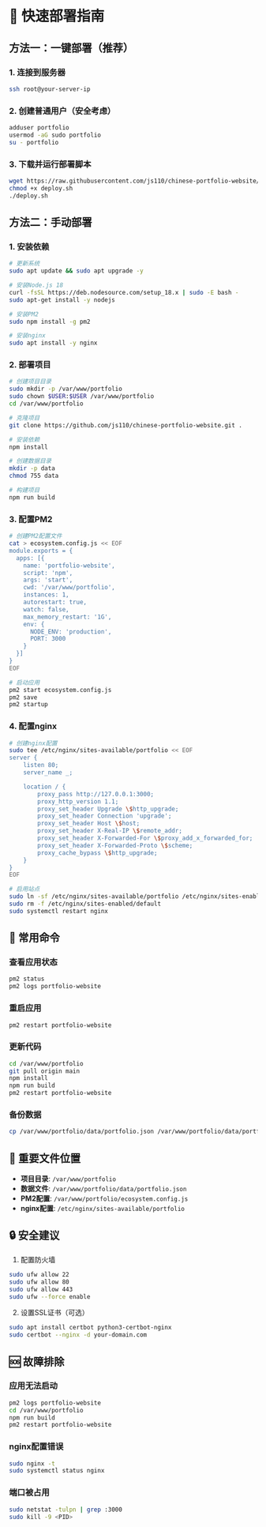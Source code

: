 # 🚀 快速部署指南

## 方法一：一键部署（推荐）

### 1. 连接到服务器
```bash
ssh root@your-server-ip
```

### 2. 创建普通用户（安全考虑）
```bash
adduser portfolio
usermod -aG sudo portfolio
su - portfolio
```

### 3. 下载并运行部署脚本
```bash
wget https://raw.githubusercontent.com/js110/chinese-portfolio-website/main/deploy.sh
chmod +x deploy.sh
./deploy.sh
```

## 方法二：手动部署

### 1. 安装依赖
```bash
# 更新系统
sudo apt update && sudo apt upgrade -y

# 安装Node.js 18
curl -fsSL https://deb.nodesource.com/setup_18.x | sudo -E bash -
sudo apt-get install -y nodejs

# 安装PM2
sudo npm install -g pm2

# 安装nginx
sudo apt install -y nginx
```

### 2. 部署项目
```bash
# 创建项目目录
sudo mkdir -p /var/www/portfolio
sudo chown $USER:$USER /var/www/portfolio
cd /var/www/portfolio

# 克隆项目
git clone https://github.com/js110/chinese-portfolio-website.git .

# 安装依赖
npm install

# 创建数据目录
mkdir -p data
chmod 755 data

# 构建项目
npm run build
```

### 3. 配置PM2
```bash
# 创建PM2配置文件
cat > ecosystem.config.js << EOF
module.exports = {
  apps: [{
    name: 'portfolio-website',
    script: 'npm',
    args: 'start',
    cwd: '/var/www/portfolio',
    instances: 1,
    autorestart: true,
    watch: false,
    max_memory_restart: '1G',
    env: {
      NODE_ENV: 'production',
      PORT: 3000
    }
  }]
}
EOF

# 启动应用
pm2 start ecosystem.config.js
pm2 save
pm2 startup
```

### 4. 配置nginx
```bash
# 创建nginx配置
sudo tee /etc/nginx/sites-available/portfolio << EOF
server {
    listen 80;
    server_name _;

    location / {
        proxy_pass http://127.0.0.1:3000;
        proxy_http_version 1.1;
        proxy_set_header Upgrade \$http_upgrade;
        proxy_set_header Connection 'upgrade';
        proxy_set_header Host \$host;
        proxy_set_header X-Real-IP \$remote_addr;
        proxy_set_header X-Forwarded-For \$proxy_add_x_forwarded_for;
        proxy_set_header X-Forwarded-Proto \$scheme;
        proxy_cache_bypass \$http_upgrade;
    }
}
EOF

# 启用站点
sudo ln -sf /etc/nginx/sites-available/portfolio /etc/nginx/sites-enabled/
sudo rm -f /etc/nginx/sites-enabled/default
sudo systemctl restart nginx
```

## 🔧 常用命令

### 查看应用状态
```bash
pm2 status
pm2 logs portfolio-website
```

### 重启应用
```bash
pm2 restart portfolio-website
```

### 更新代码
```bash
cd /var/www/portfolio
git pull origin main
npm install
npm run build
pm2 restart portfolio-website
```

### 备份数据
```bash
cp /var/www/portfolio/data/portfolio.json /var/www/portfolio/data/portfolio.json.backup.$(date +%Y%m%d_%H%M%S)
```

## 📁 重要文件位置

- **项目目录**: `/var/www/portfolio`
- **数据文件**: `/var/www/portfolio/data/portfolio.json`
- **PM2配置**: `/var/www/portfolio/ecosystem.config.js`
- **nginx配置**: `/etc/nginx/sites-available/portfolio`

## 🔒 安全建议

1. 配置防火墙
```bash
sudo ufw allow 22
sudo ufw allow 80
sudo ufw allow 443
sudo ufw --force enable
```

2. 设置SSL证书（可选）
```bash
sudo apt install certbot python3-certbot-nginx
sudo certbot --nginx -d your-domain.com
```

## 🆘 故障排除

### 应用无法启动
```bash
pm2 logs portfolio-website
cd /var/www/portfolio
npm run build
pm2 restart portfolio-website
```

### nginx配置错误
```bash
sudo nginx -t
sudo systemctl status nginx
```

### 端口被占用
```bash
sudo netstat -tulpn | grep :3000
sudo kill -9 <PID>
``` 